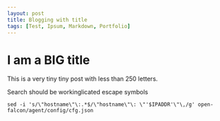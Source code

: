 ```yaml
---
layout: post
title: Blogging with title
tags: [Test, Ipsum, Markdown, Portfolio]
---
```


# I am a BIG title

This is a very tiny tiny post with less than 250 letters.

Search should be workinglicated escape symbols
```
sed -i 's/\"hostname\"\:.*$/\"hostname\"\: \"'$IPADDR'\"\,/g' open-falcon/agent/config/cfg.json
```
